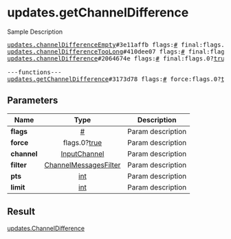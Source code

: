 # updates.getChannelDifference

Sample Description

<pre>
<a href="../constructor/updates.channelDifferenceEmpty.md">updates.channelDifferenceEmpty</a>#3e11affb flags:<a href="../type/#.md">#</a> final:flags.0?<a href="../type/true.md">true</a> pts:<a href="../type/int.md">int</a> timeout:flags.1?<a href="../type/int.md">int</a> = <a href="../type/updates.ChannelDifference.md">updates.ChannelDifference</a>;
<a href="../constructor/updates.channelDifferenceTooLong.md">updates.channelDifferenceTooLong</a>#410dee07 flags:<a href="../type/#.md">#</a> final:flags.0?<a href="../type/true.md">true</a> pts:<a href="../type/int.md">int</a> timeout:flags.1?<a href="../type/int.md">int</a> top_message:<a href="../type/int.md">int</a> read_inbox_max_id:<a href="../type/int.md">int</a> read_outbox_max_id:<a href="../type/int.md">int</a> unread_count:<a href="../type/int.md">int</a> messages:Vector&lt;<a href="../type/Message.md">Message</a>&gt; chats:Vector&lt;<a href="../type/Chat.md">Chat</a>&gt; users:Vector&lt;<a href="../type/User.md">User</a>&gt; = <a href="../type/updates.ChannelDifference.md">updates.ChannelDifference</a>;
<a href="../constructor/updates.channelDifference.md">updates.channelDifference</a>#2064674e flags:<a href="../type/#.md">#</a> final:flags.0?<a href="../type/true.md">true</a> pts:<a href="../type/int.md">int</a> timeout:flags.1?<a href="../type/int.md">int</a> new_messages:Vector&lt;<a href="../type/Message.md">Message</a>&gt; other_updates:Vector&lt;<a href="../type/Update.md">Update</a>&gt; chats:Vector&lt;<a href="../type/Chat.md">Chat</a>&gt; users:Vector&lt;<a href="../type/User.md">User</a>&gt; = <a href="../type/updates.ChannelDifference.md">updates.ChannelDifference</a>;

---functions---
<a href="../method/updates.getChannelDifference.md">updates.getChannelDifference</a>#3173d78 flags:<a href="../type/#.md">#</a> force:flags.0?<a href="../type/true.md">true</a> channel:<a href="../type/InputChannel.md">InputChannel</a> filter:<a href="../type/ChannelMessagesFilter.md">ChannelMessagesFilter</a> pts:<a href="../type/int.md">int</a> limit:<a href="../type/int.md">int</a> = <a href="../type/updates.ChannelDifference.md">updates.ChannelDifference</a>;</pre>
## Parameters

| Name | Type | Description |
|------|:----:|-------------|
| **flags** | <a href="../type/#.md">#</a> | Param description |
| **force** | flags.0?<a href="../type/true.md">true</a> | Param description |
| **channel** | <a href="../type/InputChannel.md">InputChannel</a> | Param description |
| **filter** | <a href="../type/ChannelMessagesFilter.md">ChannelMessagesFilter</a> | Param description |
| **pts** | <a href="../type/int.md">int</a> | Param description |
| **limit** | <a href="../type/int.md">int</a> | Param description |

## Result

<a href="../type/updates.ChannelDifference.md">updates.ChannelDifference</a>

